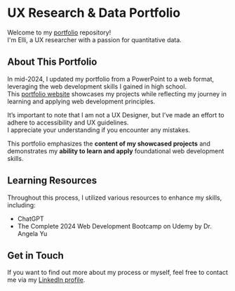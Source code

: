 # UX Research & Data Portfolio

Welcome to my [portfolio](https://eneuer.github.io/Research_Data_Hub.github.io/) repository! <br>
I'm Elli, a UX researcher with a passion for quantitative data. <br>

## About This Portfolio

In mid-2024, I updated my portfolio from a PowerPoint to a web format, leveraging the web development skills I gained in high school.<br>
This [portfolio website](https://eneuer.github.io/Research_Data_Hub.github.io/) showcases my projects while reflecting my journey in learning and applying web development principles. <br>

It’s important to note that I am not a UX Designer, but I’ve made an effort to adhere to accessibility and UX guidelines.<br>
I appreciate your understanding if you encounter any mistakes.<br>

This portfolio emphasizes the __content of my showcased projects__ and demonstrates my __ability to learn and apply__ foundational web development skills.

## Learning Resources
Throughout this process, I utilized various resources to enhance my skills, including:<br>

* ChatGPT
* The Complete 2024 Web Development Bootcamp on Udemy by Dr. Angela Yu

## Get in Touch
If you want to find out more about my process or myself, feel free to contact me via my [LinkedIn profile](https://www.linkedin.com/in/elisabethneuer/).

